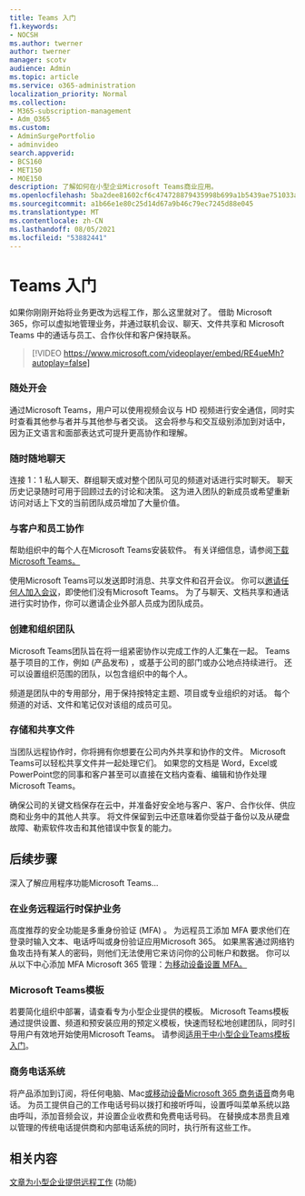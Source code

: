 ```yaml
---
title: Teams 入门
f1.keywords:
- NOCSH
ms.author: twerner
author: twerner
manager: scotv
audience: Admin
ms.topic: article
ms.service: o365-administration
localization_priority: Normal
ms.collection:
- M365-subscription-management
- Adm_O365
ms.custom:
- AdminSurgePortfolio
- adminvideo
search.appverid:
- BCS160
- MET150
- MOE150
description: 了解如何在小型企业Microsoft Teams商业应用。
ms.openlocfilehash: 5ba2dee81602cf6c474728879435998b699a1b5439ae751033a3511b17940361
ms.sourcegitcommit: a1b66e1e80c25d14d67a9b46c79ec7245d88e045
ms.translationtype: MT
ms.contentlocale: zh-CN
ms.lasthandoff: 08/05/2021
ms.locfileid: "53882441"
---
```

# <a name="get-started-with-teams"></a>Teams 入门

如果你刚刚开始将业务更改为远程工作，那么这里就对了。 借助 Microsoft 365，你可以虚拟地管理业务，并通过联机会议、聊天、文件共享和 Microsoft Teams 中的通话与员工、合作伙伴和客户[](https://www.microsoft.com/microsoft-teams/instant-messaging?ocid=oo_support_mix_marvel_ups_support_smcteamsmb_inline)保持联系。 

> [!VIDEO https://www.microsoft.com/videoplayer/embed/RE4ueMh?autoplay=false]

### <a name="meet-from-anywhere"></a>随处开会

通过Microsoft Teams，用户可以使用视频会议与 HD 视频进行安全通信，同时实时查看其他参与者并与其他参与者交谈。 这会将参与和交互级别添加到对话中，因为正文语言和面部表达式可提升更高协作和理解。

### <a name="chat-from-anywhere"></a>随时随地聊天

连接 1：1 私人聊天、群组聊天或对整个团队可见的频道对话进行实时聊天。 聊天历史记录随时可用于回顾过去的讨论和决策。 这为进入团队的新成员或希望重新访问对话上下文的当前团队成员增加了大量价值。

### <a name="collaborate-with-customers-and-employees"></a>与客户和员工协作

帮助组织中的每个人在Microsoft Teams安装软件。 有关详细信息，请参阅[下载Microsoft Teams。](https://aka.ms/downloadteams)

使用Microsoft Teams可以发送即时消息、共享文件和召开会议。 你可以[邀请任何人加入会议](schedule-guest-meeting.md)，即使他们没有Microsoft Teams。 为了与聊天、文档共享和通话进行实时协作，你可以邀请企业外部人员成为团队成员。

### <a name="create-and-organize-teams"></a>创建和组织团队

Microsoft Teams团队旨在将一组紧密协作以完成工作的人汇集在一起。 Teams基于项目的工作，例如 (产品发布) ，或基于公司的部门或办公地点持续进行。 还可以设置组织范围的团队，以包含组织中的每个人。

频道是团队中的专用部分，用于保持按特定主题、项目或专业组织的对话。 每个频道的对话、文件和笔记仅对该组的成员可见。

### <a name="store-and-share-files"></a>存储和共享文件

当团队远程协作时，你将拥有你想要在公司内外共享和协作的文件。 Microsoft Teams可以轻松共享文件并一起处理它们。 如果您的文档是 Word，Excel或PowerPoint您的同事和客户甚至可以直接在文档内查看、编辑和协作处理Microsoft Teams。

确保公司的关键文档保存在云中，并准备好安全地与客户、客户、合作伙伴、供应商和业务中的其他人共享。 将文件保留到云中还意味着你受益于备份以及从硬盘故障、勒索软件攻击和其他错误中恢复的能力。

## <a name="next-steps"></a>后续步骤

深入了解应用程序功能Microsoft Teams...

### <a name="secure-your-business-as-it-runs-remotely"></a>在业务远程运行时保护业务

高度推荐的安全功能是多重身份验证 (MFA) 。 为远程员工添加 MFA 要求他们在登录时输入文本、电话呼叫或身份验证应用Microsoft 365。 如果黑客通过网络钓鱼攻击持有某人的密码，则他们无法使用它来访问你的公司帐户和数据。 你可以从以下中心添加 MFA Microsoft 365 管理：[为移动设备设置 MFA。](set-up-mfa.md)

### <a name="microsoft-teams-templates"></a>Microsoft Teams模板

若要简化组织中部署，请查看专为小型企业提供的模板。 Microsoft Teams模板通过提供设置、频道和预安装应用的预定义模板，快速而轻松地创建团队，同时引导用户有效地开始使用Microsoft Teams。 请参阅[适用于中小型企业Teams模板入门](/microsoftteams/smb-templates)。

### <a name="business-phone-system"></a>商务电话系统

将产品添加到订阅，将任何电脑、Mac[或移动设备Microsoft 365 商务语音](https://aka.ms/getbusinessvoice)商务电话。 为员工提供自己的工作电话号码以拨打和接听呼叫，设置呼叫菜单系统以路由呼叫，添加音频会议，并设置企业收费和免费电话号码。 在替换成本昂贵且难以管理的传统电话提供商和内部电话系统的同时，执行所有这些工作。

## <a name="related-content"></a>相关内容

[文章为小型企业提供远程工作](../admin/misc/empower-your-small-business-with-remote-work.md) (功能) 